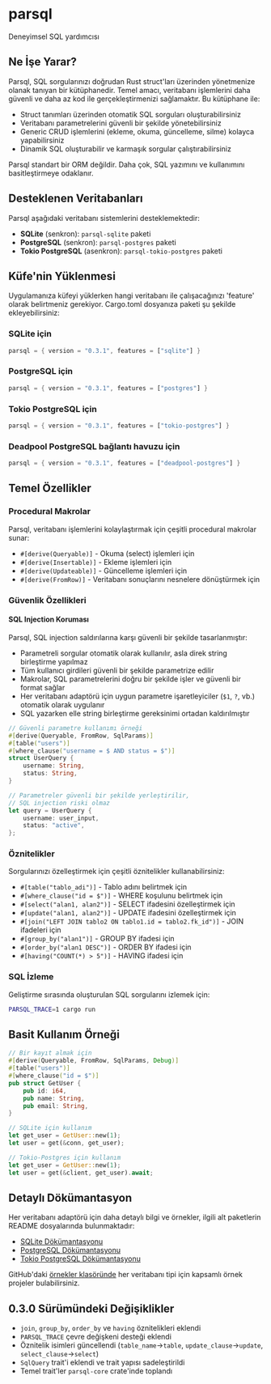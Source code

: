 # parsql
Deneyimsel SQL yardımcısı

## Ne İşe Yarar?

Parsql, SQL sorgularınızı doğrudan Rust struct'ları üzerinden yönetmenize olanak tanıyan bir kütüphanedir. Temel amacı, veritabanı işlemlerini daha güvenli ve daha az kod ile gerçekleştirmenizi sağlamaktır. Bu kütüphane ile:

- Struct tanımları üzerinden otomatik SQL sorguları oluşturabilirsiniz
- Veritabanı parametrelerini güvenli bir şekilde yönetebilirsiniz
- Generic CRUD işlemlerini (ekleme, okuma, güncelleme, silme) kolayca yapabilirsiniz
- Dinamik SQL oluşturabilir ve karmaşık sorgular çalıştırabilirsiniz

Parsql standart bir ORM değildir. Daha çok, SQL yazımını ve kullanımını basitleştirmeye odaklanır.

## Desteklenen Veritabanları

Parsql aşağıdaki veritabanı sistemlerini desteklemektedir:

- **SQLite** (senkron): `parsql-sqlite` paketi
- **PostgreSQL** (senkron): `parsql-postgres` paketi
- **Tokio PostgreSQL** (asenkron): `parsql-tokio-postgres` paketi

## Küfe'nin Yüklenmesi

Uygulamanıza küfeyi yüklerken hangi veritabanı ile çalışacağınızı 'feature' olarak belirtmeniz gerekiyor. Cargo.toml dosyanıza paketi şu şekilde ekleyebilirsiniz:

### SQLite için
```rust
parsql = { version = "0.3.1", features = ["sqlite"] }
```

### PostgreSQL için
```rust
parsql = { version = "0.3.1", features = ["postgres"] }
```

### Tokio PostgreSQL için
```rust
parsql = { version = "0.3.1", features = ["tokio-postgres"] }
```

### Deadpool PostgreSQL bağlantı havuzu için
```rust
parsql = { version = "0.3.1", features = ["deadpool-postgres"] }
```

## Temel Özellikler

### Procedural Makrolar
Parsql, veritabanı işlemlerini kolaylaştırmak için çeşitli procedural makrolar sunar:

- `#[derive(Queryable)]` - Okuma (select) işlemleri için
- `#[derive(Insertable)]` - Ekleme işlemleri için
- `#[derive(Updateable)]` - Güncelleme işlemleri için
- `#[derive(FromRow)]` - Veritabanı sonuçlarını nesnelere dönüştürmek için

### Güvenlik Özellikleri

#### SQL Injection Koruması
Parsql, SQL injection saldırılarına karşı güvenli bir şekilde tasarlanmıştır:

- Parametreli sorgular otomatik olarak kullanılır, asla direk string birleştirme yapılmaz
- Tüm kullanıcı girdileri güvenli bir şekilde parametrize edilir
- Makrolar, SQL parametrelerini doğru bir şekilde işler ve güvenli bir format sağlar
- Her veritabanı adaptörü için uygun parametre işaretleyiciler (`$1`, `?`, vb.) otomatik olarak uygulanır
- SQL yazarken elle string birleştirme gereksinimi ortadan kaldırılmıştır

```rust
// Güvenli parametre kullanımı örneği
#[derive(Queryable, FromRow, SqlParams)]
#[table("users")]
#[where_clause("username = $ AND status = $")]
struct UserQuery {
    username: String,
    status: String,
}

// Parametreler güvenli bir şekilde yerleştirilir, 
// SQL injection riski olmaz
let query = UserQuery {
    username: user_input,
    status: "active",
};
```

### Öznitelikler
Sorgularınızı özelleştirmek için çeşitli öznitelikler kullanabilirsiniz:

- `#[table("tablo_adi")]` - Tablo adını belirtmek için
- `#[where_clause("id = $")]` - WHERE koşulunu belirtmek için
- `#[select("alan1, alan2")]` - SELECT ifadesini özelleştirmek için
- `#[update("alan1, alan2")]` - UPDATE ifadesini özelleştirmek için
- `#[join("LEFT JOIN tablo2 ON tablo1.id = tablo2.fk_id")]` - JOIN ifadeleri için
- `#[group_by("alan1")]` - GROUP BY ifadesi için
- `#[order_by("alan1 DESC")]` - ORDER BY ifadesi için
- `#[having("COUNT(*) > 5")]` - HAVING ifadesi için

### SQL İzleme
Geliştirme sırasında oluşturulan SQL sorgularını izlemek için:

```sh
PARSQL_TRACE=1 cargo run
```

## Basit Kullanım Örneği

```rust
// Bir kayıt almak için
#[derive(Queryable, FromRow, SqlParams, Debug)]
#[table("users")]
#[where_clause("id = $")]
pub struct GetUser {
    pub id: i64,
    pub name: String,
    pub email: String,
}

// SQLite için kullanım
let get_user = GetUser::new(1);
let user = get(&conn, get_user);

// Tokio-Postgres için kullanım
let get_user = GetUser::new(1);
let user = get(&client, get_user).await;
```

## Detaylı Dökümantasyon

Her veritabanı adaptörü için daha detaylı bilgi ve örnekler, ilgili alt paketlerin README dosyalarında bulunmaktadır:

- [SQLite Dökümantasyonu](./parsql-sqlite/README.md)
- [PostgreSQL Dökümantasyonu](./parsql-postgres/README.md)
- [Tokio PostgreSQL Dökümantasyonu](./parsql-tokio-postgres/README.md)

GitHub'daki [örnekler klasöründe](./examples) her veritabanı tipi için kapsamlı örnek projeler bulabilirsiniz.

## 0.3.0 Sürümündeki Değişiklikler

- `join`, `group_by`, `order_by` ve `having` öznitelikleri eklendi
- `PARSQL_TRACE` çevre değişkeni desteği eklendi
- Öznitelik isimleri güncellendi (`table_name`→`table`, `update_clause`→`update`, `select_clause`→`select`)
- `SqlQuery` trait'i eklendi ve trait yapısı sadeleştirildi
- Temel trait'ler `parsql-core` crate'inde toplandı
